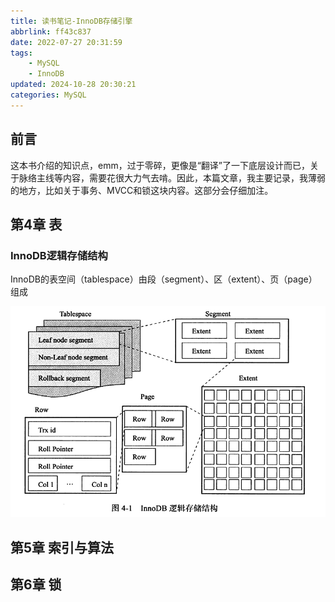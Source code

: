```yaml
---
title: 读书笔记-InnoDB存储引擎
abbrlink: ff43c837
date: 2022-07-27 20:31:59
tags:
    - MySQL
    - InnoDB
updated: 2024-10-28 20:30:21
categories: MySQL
---
```




## 前言

这本书介绍的知识点，emm，过于零碎，更像是“翻译”了一下底层设计而已，关于脉络主线等内容，需要花很大力气去啃。因此，本篇文章，我主要记录，我薄弱的地方，比如关于事务、MVCC和锁这块内容。这部分会仔细加注。

<!-- more -->




## 第4章 表

### InnoDB逻辑存储结构

InnoDB的表空间（tablespace）由段（segment）、区（extent）、页（page）组成

![InnoDB逻辑存储结构](post/ff43c837/InnoDB逻辑存储结构.jpg)





## 第5章 索引与算法





## 第6章 锁
